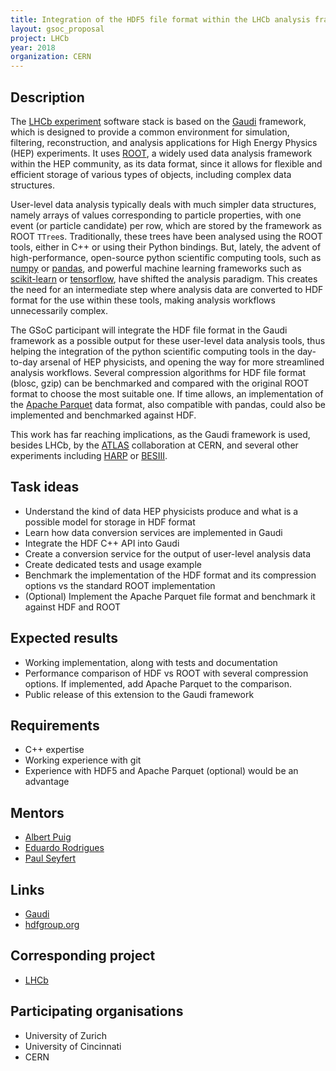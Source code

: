 ```yaml
---
title: Integration of the HDF5 file format within the LHCb analysis framework
layout: gsoc_proposal
project: LHCb
year: 2018
organization: CERN
---
```


## Description

The [LHCb experiment](http://lhcb-public.web.cern.ch/lhcb-public/) software stack is based on the [Gaudi](http://gaudi.web.cern.ch/gaudi/) framework, which is designed to provide a common environment for simulation, filtering, reconstruction, and analysis applications for High Energy Physics (HEP) experiments. It uses [ROOT](https://root.cern.ch/), a widely used data analysis framework within the HEP community, as its data format, since it allows for flexible and efficient storage of various types of objects, including complex data structures.

User-level data analysis typically deals with much simpler data structures, namely arrays of values corresponding to particle properties, with one event (or particle candidate) per row, which are stored by the framework as ROOT `TTree`s. Traditionally, these trees have been analysed using the ROOT tools, either in C++ or using their Python bindings. But, lately, the advent of high-performance, open-source python scientific computing tools, such as [numpy](http://www.numpy.org/) or [pandas](https://pandas.pydata.org/), and powerful machine learning frameworks such as [scikit-learn](http://scikit-learn.org/) or [tensorflow](https://www.tensorflow.org/), have shifted the analysis paradigm. This creates the need for an intermediate step where analysis data are converted to HDF format for the use within these tools, making analysis workflows unnecessarily complex.

The GSoC participant will integrate the HDF file format in the Gaudi framework as a possible output for these user-level data analysis tools, thus helping the integration of the python scientific computing tools in the day-to-day arsenal of HEP physicists, and opening the way for more streamlined analysis workflows. Several compression algorithms for HDF file format (blosc, gzip) can be benchmarked and compared with the original ROOT format to choose the most suitable one. If time allows, an implementation of the [Apache Parquet](https://parquet.apache.org/) data format, also compatible with pandas, could also be implemented and benchmarked against HDF.

This work has far reaching implications, as the Gaudi framework is used, besides LHCb, by the [ATLAS](http://atlas.web.cern.ch/Atlas/) collaboration at CERN, and several other experiments including [HARP](http://harp.web.cern.ch/harp/) or [BESIII](http://bes3.ihep.ac.cn/).


## Task ideas

 * Understand the kind of data HEP physicists produce and what is a possible model for storage in HDF format
 * Learn how data conversion services are implemented in Gaudi
 * Integrate the HDF C++ API into Gaudi
 * Create a conversion service for the output of user-level analysis data
 * Create dedicated tests and usage example
 * Benchmark the implementation of the HDF format and its compression options vs the standard ROOT implementation
 * (Optional) Implement the Apache Parquet file format and benchmark it against HDF and ROOT
 
## Expected results

 * Working implementation, along with tests and documentation
 * Performance comparison of HDF vs ROOT with several compression options. If implemented, add Apache Parquet to the comparison.
 * Public release of this extension to the Gaudi framework


## Requirements

* C++ expertise
* Working experience with git
* Experience with HDF5 and Apache Parquet (optional) would be an advantage

## Mentors

* [Albert Puig](mailto:albert.puig@cern.ch)
* [Eduardo Rodrigues](mailto:Eduardo.Rodrigues@cern.ch)
* [Paul Seyfert](mailto:Paul.Seyfert@cern.ch)


## Links

 * [Gaudi](http://gaudi.web.cern.ch/gaudi/)
 * [hdfgroup.org](https://www.hdfgroup.org/)


## Corresponding project

 * [LHCb](http://hepsoftwarefoundation.org/gsoc/projects/2018/project_LHCb.html)


## Participating organisations

 * University of Zurich
 * University of Cincinnati
 * CERN
